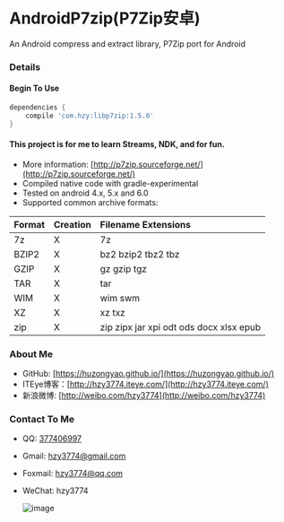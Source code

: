 AndroidP7zip(P7Zip安卓)
==================
An Android compress and extract library, P7Zip port for Android

### Details

#### Begin To Use
```gradle
dependencies {
    compile 'com.hzy:libp7zip:1.5.0'
}
```

#### This project is for me to learn Streams, NDK, and for fun.
 * More information: [http://p7zip.sourceforge.net/](http://p7zip.sourceforge.net/)
 * Compiled native code with gradle-experimental
 * Tested on android 4.x, 5.x and 6.0
 * Supported common archive formats:

 | Format | Creation | Filename Extensions |
 |:-------|:---------|:-----------------|
 | 7z | X | 7z |
 | BZIP2 | X | bz2 bzip2 tbz2 tbz |
 | GZIP | X | gz gzip tgz |
 | TAR | X | tar |
 | WIM | X | wim swm |
 | XZ | X | xz txz |
 | zip | X | zip zipx jar xpi odt ods docx xlsx epub |

### About Me
 * GitHub: [https://huzongyao.github.io/](https://huzongyao.github.io/)
 * ITEye博客：[http://hzy3774.iteye.com/](http://hzy3774.iteye.com/)
 * 新浪微博: [http://weibo.com/hzy3774](http://weibo.com/hzy3774)

### Contact To Me
 * QQ: [377406997](http://wpa.qq.com/msgrd?v=3&uin=377406997&site=qq&menu=yes)
 * Gmail: [hzy3774@gmail.com](mailto:hzy3774@gmail.com)
 * Foxmail: [hzy3774@qq.com](mailto:hzy3774@qq.com)
 * WeChat: hzy3774

   ![image](https://raw.githubusercontent.com/hzy3774/AndroidP7zip/master/misc/wechat.png)
